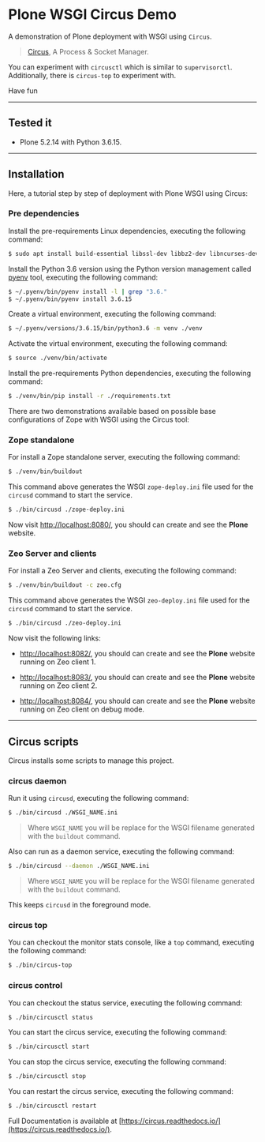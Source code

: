 # Plone WSGI Circus Demo

A demonstration of Plone deployment with WSGI using ``Circus``.

> [Circus](https://circus.readthedocs.io/), A Process & Socket Manager.

You can experiment with ``circusctl`` which is similar to
``supervisorctl``.
Additionally, there is ``circus-top`` to experiment with.

Have fun

---

## Tested it

- Plone 5.2.14 with Python 3.6.15.

---

## Installation

Here, a tutorial step by step of deployment with Plone WSGI using Circus:

### Pre dependencies

Install the pre-requirements Linux dependencies, executing the following command:

```bash
$ sudo apt install build-essential libssl-dev libbz2-dev libncurses-dev libffi-dev libreadline-dev libtk-img-dev liblzma-dev libsqlite3-dev libpcre3-dev
```

Install the Python 3.6 version using the Python version management called [pyenv](https://github.com/pyenv/pyenv) tool, executing the following command:

```bash
$ ~/.pyenv/bin/pyenv install -l | grep "3.6."
$ ~/.pyenv/bin/pyenv install 3.6.15
```

Create a virtual environment, executing the following command:

```bash
$ ~/.pyenv/versions/3.6.15/bin/python3.6 -m venv ./venv
```

Activate the virtual environment, executing the following command:

```bash
$ source ./venv/bin/activate
```

Install the pre-requirements Python dependencies, executing the following command:

```bash
$ ./venv/bin/pip install -r ./requirements.txt
```

There are two demonstrations available based on possible base configurations of Zope with WSGI using the Circus tool:

### Zope standalone

For install a Zope standalone server, executing the following command:

```bash
$ ./venv/bin/buildout
```

This command above generates the WSGI ``zope-deploy.ini`` file used for the ``circusd`` command to start the service.

```bash
$ ./bin/circusd ./zope-deploy.ini
```

Now visit [http://localhost:8080/](http://localhost:8080/), you should can create and see the **Plone** website.

### Zeo Server and clients

For install a Zeo Server and clients, executing the following command:

```bash
$ ./venv/bin/buildout -c zeo.cfg
```

This command above generates the WSGI ``zeo-deploy.ini`` file used for the ``circusd`` command to start the service.

```bash
$ ./bin/circusd ./zeo-deploy.ini
```

Now visit the following links:

- [http://localhost:8082/](http://localhost:8082/), you should can create and see the **Plone** website running on Zeo client 1.

- [http://localhost:8083/](http://localhost:8083/), you should can create and see the **Plone** website running on Zeo client 2.

- [http://localhost:8084/](http://localhost:8084/), you should can create and see the **Plone** website running on Zeo client on debug mode.


---

## Circus scripts

Circus installs some scripts to manage this project.

### circus daemon

Run it using ``circusd``, executing the following command:

```bash
$ ./bin/circusd ./WSGI_NAME.ini
```

> Where ``WSGI_NAME`` you will be replace for the WSGI filename generated with the ``buildout`` command.

Also can run as a daemon service, executing the following command:

```bash
$ ./bin/circusd --daemon ./WSGI_NAME.ini
```

> Where ``WSGI_NAME`` you will be replace for the WSGI filename generated with the ``buildout`` command.

This keeps ``circusd`` in the foreground mode.

### circus top

You can checkout the monitor stats console, like a ``top`` command, executing the following command:

```bash
$ ./bin/circus-top
```

### circus control

You can checkout the status service, executing the following command:

```bash
$ ./bin/circusctl status
```

You can start the circus service, executing the following command:

```bash
$ ./bin/circusctl start
```

You can stop the circus service, executing the following command:

```bash
$ ./bin/circusctl stop
```

You can restart the circus service, executing the following command:

```bash
$ ./bin/circusctl restart
```

Full Documentation is available at [https://circus.readthedocs.io/](https://circus.readthedocs.io/).
